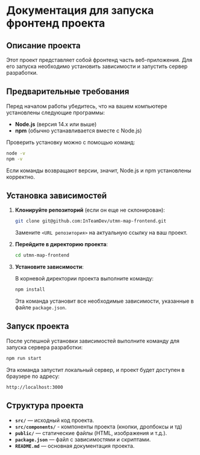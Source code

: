 # Документация для запуска фронтенд проекта

## Описание проекта

Этот проект представляет собой фронтенд часть веб-приложения. Для его запуска необходимо установить зависимости и запустить сервер разработки.

## Предварительные требования

Перед началом работы убедитесь, что на вашем компьютере установлены следующие программы:

- **Node.js** (версия 14.x или выше)
- **npm** (обычно устанавливается вместе с Node.js)

Проверить установку можно с помощью команд:

```bash
node -v
npm -v
```

Если команды возвращают версии, значит, Node.js и npm установлены корректно.

## Установка зависимостей

1. **Клонируйте репозиторий** (если он еще не склонирован):

   ```bash
   git clone git@github.com:InTeamDev/utmn-map-frontend.git

   ```

   Замените `<URL репозитория>` на актуальную ссылку на ваш проект.

2. **Перейдите в директорию проекта**:

   ```bash
   cd utmn-map-frontend
   ```

3. **Установите зависимости**:

   В корневой директории проекта выполните команду:

   ```bash
   npm install
   ```

   Эта команда установит все необходимые зависимости, указанные в файле `package.json`.

## Запуск проекта

После успешной установки зависимостей выполните команду для запуска сервера разработки:

```bash
npm run start
```

Эта команда запустит локальный сервер, и проект будет доступен в браузере по адресу:

```
http://localhost:3000
```

## Структура проекта

- **`src/`** — исходный код проекта.
- **`src/components/`** - компоненты проекта (кнопки, дропбоксы и тд)
- **`public/`** — статические файлы (HTML, изображения и т.д.).
- **`package.json`** — файл с зависимостями и скриптами.
- **`README.md`** — основная документация проекта.
